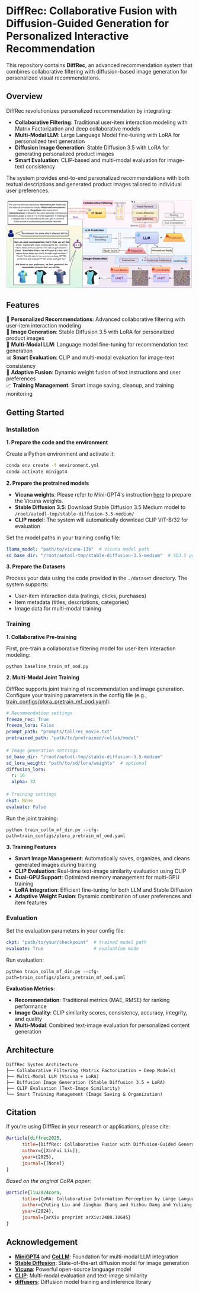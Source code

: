 # DiffRec: **Collaborative Fusion with Diffusion-Guided Generation for Personalized Interactive Recommendation**

This repository contains **DiffRec**, an advanced recommendation system that combines collaborative filtering with diffusion-based image generation for personalized visual recommendations.

## Overview

DiffRec revolutionizes personalized recommendation by integrating:
- **Collaborative Filtering**: Traditional user-item interaction modeling with Matrix Factorization and deep collaborative models
- **Multi-Modal LLM**: Large Language Model fine-tuning with LoRA for personalized text generation
- **Diffusion Image Generation**: Stable Diffusion 3.5 with LoRA for generating personalized product images
- **Smart Evaluation**: CLIP-based and multi-modal evaluation for image-text consistency

The system provides end-to-end personalized recommendations with both textual descriptions and generated product images tailored to individual user preferences.



![overview](figs/overview.png)


## Features

🎯 **Personalized Recommendations**: Advanced collaborative filtering with user-item interaction modeling  
🎨 **Image Generation**: Stable Diffusion 3.5 with LoRA for personalized product images  
🤖 **Multi-Modal LLM**: Language model fine-tuning for recommendation text generation  
📊 **Smart Evaluation**: CLIP and multi-modal evaluation for image-text consistency  
🧠 **Adaptive Fusion**: Dynamic weight fusion of text instructions and user preferences  
📈 **Training Management**: Smart image saving, cleanup, and training monitoring  

## Getting Started
### Installation

**1. Prepare the code and the environment**

Create a Python environment and activate it:

```bash
conda env create -f environment.yml
conda activate minigpt4
```

**2. Prepare the pretrained models**

- **Vicuna weights**: Please refer to Mini-GPT4's instruction [here](PrepareVicuna.md) to prepare the Vicuna weights.
- **Stable Diffusion 3.5**: Download Stable Diffusion 3.5 Medium model to `/root/autodl-tmp/stable-diffusion-3.5-medium/`
- **CLIP model**: The system will automatically download CLIP ViT-B/32 for evaluation

Set the model paths in your training config file:
```yaml
llama_model: "path/to/vicuna-13b"  # Vicuna model path
sd_base_dir: "/root/autodl-tmp/stable-diffusion-3.5-medium"  # SD3.5 path
```

**3. Prepare the Datasets**

Process your data using the code provided in the `./dataset` directory. The system supports:
- User-item interaction data (ratings, clicks, purchases)
- Item metadata (titles, descriptions, categories)
- Image data for multi-modal training



### Training

**1. Collaborative Pre-training**

First, pre-train a collaborative filtering model for user-item interaction modeling:

```shell
python baseline_train_mf_ood.py
```

**2. Multi-Modal Joint Training**

DiffRec supports joint training of recommendation and image generation. Configure your training parameters in the config file (e.g., [train_configs/plora_pretrain_mf_ood.yaml](train_configs/plora_pretrain_mf_ood.yaml)):

```yaml
# Recommendation settings
freeze_rec: True
freeze_lora: False
prompt_path: "prompts/tallrec_movie.txt"
pretrained_path: "path/to/pretrained/collab/model"

# Image generation settings
sd_base_dir: "/root/autodl-tmp/stable-diffusion-3.5-medium"
sd_lora_weight: "path/to/sd/lora/weights"  # optional
diffusion_lora:
  r: 16
  alpha: 32

# Training settings
ckpt: None
evaluate: False
```

Run the joint training:
```shell
python train_collm_mf_din.py --cfg-path=train_configs/plora_pretrain_mf_ood.yaml
```

**3. Training Features**

- **Smart Image Management**: Automatically saves, organizes, and cleans generated images during training
- **CLIP Evaluation**: Real-time text-image similarity evaluation using CLIP
- **Dual-GPU Support**: Optimized memory management for multi-GPU training
- **LoRA Integration**: Efficient fine-tuning for both LLM and Stable Diffusion
- **Adaptive Weight Fusion**: Dynamic combination of user preferences and item features

### Evaluation

Set the evaluation parameters in your config file:
```yaml
ckpt: "path/to/your/checkpoint"  # trained model path
evaluate: True                   # evaluation mode
```

Run evaluation:
```shell
python train_collm_mf_din.py --cfg-path=train_configs/plora_pretrain_mf_ood.yaml
```

**Evaluation Metrics:**
- **Recommendation**: Traditional metrics (MAE, RMSE) for ranking performance
- **Image Quality**: CLIP similarity scores, consistency, accuracy, integrity, and quality
- **Multi-Modal**: Combined text-image evaluation for personalized content generation

## Architecture

```
DiffRec System Architecture
├── Collaborative Filtering (Matrix Factorization + Deep Models)
├── Multi-Modal LLM (Vicuna + LoRA)
├── Diffusion Image Generation (Stable Diffusion 3.5 + LoRA)
├── CLIP Evaluation (Text-Image Similarity)
└── Smart Training Management (Image Saving & Organization)
```

## Citation

If you're using DiffRec in your research or applications, please cite:
```bibtex
@article{diffrec2025,
      title={DiffRec: Collaborative Fusion with Diffusion-Guided Generation for Personalized Interactive Recommendation}, 
      author={[Xinhui Liu]},
      year={2025},
      journal={[None]}
}
```

*Based on the original CoRA paper:*

```bibtex
@article{liu2024cora,
      title={CoRA: Collaborative Information Perception by Large Language Model's Weights for Recommendation}, 
      author={Yuting Liu and Jinghao Zhang and Yizhou Dang and Yuliang Liang and Qiang Liu and Guibing Guo and Jianzhe Zhao and Xingwei Wang},
      year={2024},
      journal={arXiv preprint arXiv:2408.10645}
}
```

## Acknowledgement

+ **[MiniGPT4](https://github.com/Vision-CAIR/MiniGPT-4)** and **[CoLLM](https://github.com/zyang1580/CoLLM)**: Foundation for multi-modal LLM integration
+ **[Stable Diffusion](https://huggingface.co/stabilityai/stable-diffusion-3.5-medium)**: State-of-the-art diffusion model for image generation
+ **[Vicuna](https://github.com/lm-sys/FastChat)**: Powerful open-source language model
+ **[CLIP](https://github.com/openai/CLIP)**: Multi-modal evaluation and text-image similarity
+ **[diffusers](https://github.com/huggingface/diffusers)**: Diffusion model training and inference library

